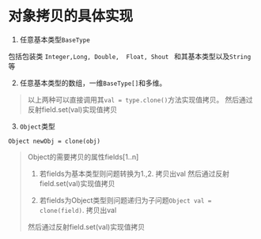 # 对象拷贝的具体实现
1. 任意基本类型`BaseType`

包括包装类
`
Integer,Long, Double,  Float, Shout 
`
和其基本类型以及`String`等

2. 任意基本类型的数组，一维`BaseType[]`和多维。

> 以上两种可以直接调用其`val = type.clone()`方法实现值拷贝。
然后通过反射field.set(val)实现值拷贝

3. `Object`类型

`Object newObj = clone(obj)`

>Object的需要拷贝的属性fields[1..n]
>
>1. 若fields为基本类型则问题转换为1.,2. 拷贝出val
然后通过反射field.set(val)实现值拷贝
>
>2. 若fields为Object类型则问题递归为子问题`Object val = clone(field)`. 拷贝出val
>
>然后通过反射field.set(val)实现值拷贝
